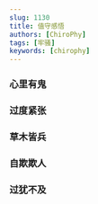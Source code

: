 ```yaml
---
slug: 1130
title: 值守感悟
authors: [ChiroPhy]
tags: [牢骚]
keywords: [chirophy]
---
```

### 心里有鬼
### 过度紧张
### 草木皆兵
### 自欺欺人
### 过犹不及